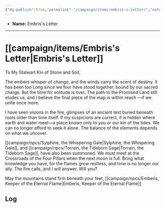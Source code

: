 ```yaml
---
{"dg-publish":true,"permalink":"/campaign/items/embris-s-letter/","noteIcon":"","created":"2025-10-26T14:49:02.003-07:00","updated":"2025-10-27T16:34:29.243-07:00"}
---
```



<p><span><ul>
<li dir="auto"><strong>Name:</strong> Embris's Letter</li>
</ul></span></p>

---

# [[campaign/items/Embris's Letter\|Embris's Letter]]
 To My Stalwart Kin of Stone and Soil, 

The embers whisper of change, and the winds carry the scent of destiny. It has been too Long since we four have stood together, bound by our sacred charge. But the time for solitude is over. The path to the Promised Land still eludes us, and I believe the final piece of the map is within reach —if we unite once more.

I have seen visions in the fire, glimpses of an ancient text buried beneath roots older than time itself. If my suspicions are correct, it is hidden where earth and water meet—a place known only to you or our kin of the tides. We can no longer afford to seek it alone. The balance of the elements depends on what we uncover.

[[campaign/npcs/Sylphine, the Whispering Gale\|Sylphine, the Whispering Gale]], and [[campaign/npcs/Torrain, the Tideborn Sage\|Torrain, the Tideborn Sage]], have also been summoned. We must meet at the Crossroads of the Four Pillars when the next moon is full. Bring what knowledge you have, for the flames grow restless, and time is no longer our ally. The fire calls, and I will answer. Will you?



May the mountains stand firm beneath your feet, 
[[campaign/npcs/Emberis, Keeper of the Eternal Flame\|Emberis, Keeper of the Eternal Flame]]

## Log
